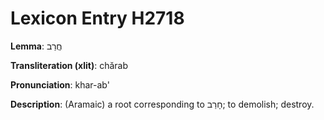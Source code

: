 # Lexicon Entry H2718

**Lemma**: חֲרַב

**Transliteration (xlit)**: chărab

**Pronunciation**: khar-ab'

**Description**:
(Aramaic) a root corresponding to חָרַב; to demolish; destroy.
